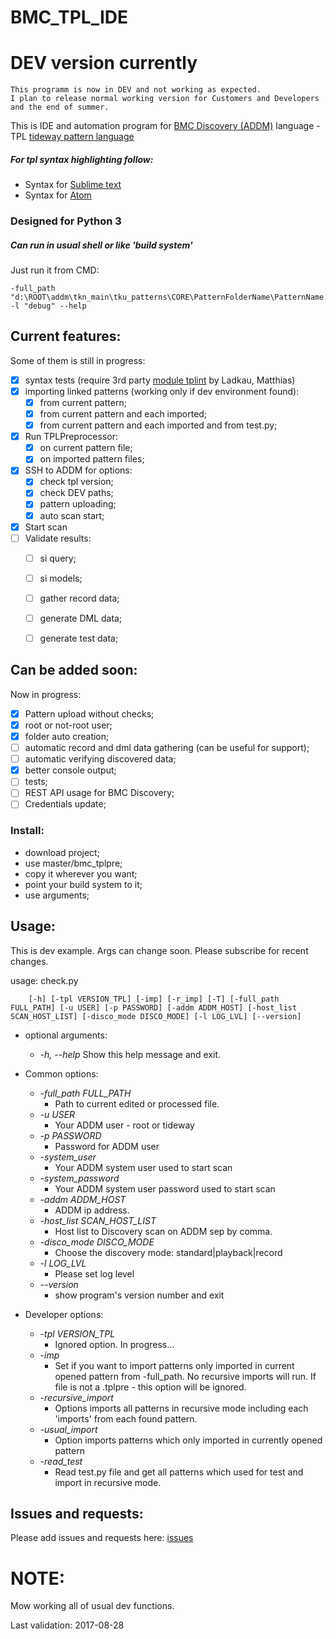 # BMC_TPL_IDE

# DEV version currently

    This programm is now in DEV and not working as expected.
    I plan to release normal working version for Customers and Developers
    and the end of summer.

This is IDE and automation program for [BMC Discovery (ADDM)](https://discovery.bmc.com/) language - TPL [tideway pattern language](http://www.bmc.com/it-solutions/discovery-dependency-mapping.html)

##### For tpl syntax highlighting follow:

- Syntax for [Sublime text](https://github.com/trianglesis/bmc_tpl)
- Syntax for [Atom](https://github.com/trianglesis/language-tplpre)


### Designed for Python 3

##### Can run in usual shell or like 'build system'

Just run it from CMD:

    -full_path "d:\ROOT\addm\tkn_main\tku_patterns\CORE\PatternFolderName\PatternName.tplpre" -l "debug" --help


## Current features:
Some of them is still in progress:
- [X] syntax tests (require 3rd party [module tplint](https://communities.bmc.com/docs/DOC-42313) by Ladkau, Matthias)
- [X] importing linked patterns (working only if dev environment found):
    - [X] from current pattern;
    - [X] from current pattern and each imported;
    - [X] from current pattern and each imported and from test.py;
- [X] Run TPLPreprocessor:
    - [X] on current pattern file;
    - [X] on imported pattern files;
- [X] SSH to ADDM for options:
    - [X] check tpl version;
    - [X] check DEV paths;
    - [X] pattern uploading;
    - [X] auto scan start;
- [X] Start scan
- [ ] Validate results:
    - [ ] si query;
    - [ ] si models;
    - [ ] gather record data;
    - [ ] generate DML data;
    - [ ] generate test data;



## Can be added soon:

Now in progress:

- [X] Pattern upload without checks;
- [X] root or not-root user;
- [X] folder auto creation;
- [ ] automatic record and dml data gathering (can be useful for support);
- [ ] automatic verifying discovered data;
- [X] better console output;
- [ ] tests;
- [ ] REST API usage for BMC Discovery;
- [ ] Credentials update;

### Install:

- download project;
- use master/bmc_tplpre;
- copy it wherever you want;
- point your build system to it;
- use arguments;

## Usage:

This is dev example. Args can change soon. Please subscribe for recent changes.

usage: check.py

        [-h] [-tpl VERSION_TPL] [-imp] [-r_imp] [-T] [-full_path FULL_PATH] [-u USER] [-p PASSWORD] [-addm ADDM_HOST] [-host_list SCAN_HOST_LIST] [-disco_mode DISCO_MODE] [-l LOG_LVL] [--version]


- optional arguments:
    - *-h, --help* Show this help message and exit.

- Common options:
    - *-full_path FULL_PATH*
        - Path to current edited or processed file.
    - *-u USER*
        - Your ADDM user - root or tideway
    - *-p PASSWORD*
        - Password for ADDM user
    - *-system_user*
        - Your ADDM system user used to start scan
    - *-system_password*
        - Your ADDM system user password used to start scan
    - *-addm ADDM_HOST*
        - ADDM ip address.
    - *-host_list SCAN_HOST_LIST*
        - Host list to Discovery scan on ADDM sep by comma.
    - *-disco_mode DISCO_MODE*
        - Choose the discovery mode: standard|playback|record
    - *-l LOG_LVL*
        - Please set log level
    - *--version*
        - show program's version number and exit

- Developer options:
    - *-tpl VERSION_TPL*
      - Ignored option. In progress...
    - *-imp*
      - Set if you want to import patterns only imported in current opened pattern from -full_path. No recursive imports will run. If file is not a .tplpre - this option will be ignored.
    - *-recursive_import*
      - Options imports all patterns in recursive mode including each 'imports' from each found pattern.
    - *-usual_import*
      - Option imports patterns which only imported in currently opened pattern
    - *-read_test*
      - Read test.py file and get all patterns which used for test and import in recursive mode.



## Issues and requests:
Please add issues and requests here: [issues](https://github.com/trianglesis/BMC_TPL_IDE/issues)


# NOTE:
Mow working all of usual dev functions.

Last validation: 2017-08-28